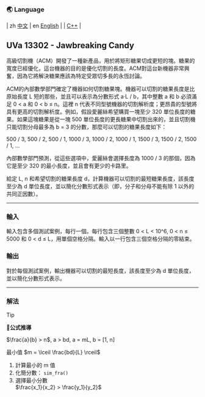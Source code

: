 ### 🌏 **Language**
| zh [中文](MD13302_zh.md) | en [English](MD13302_en.md) | 
| [C++](UVa13302.cpp) |


<aside>

## **UVa 13302 - Jawbreaking Candy**

高級切割機（ACM）開發了一種新產品，用於將矩形糖果切成更短的塊。糖果的寬度已經優化，這台機器的目的是優化切割的長度。ACM對這台新機器非常興奮，因為它將解決糖果應該為特定受眾切多長的永恆討論。

ACM的內部數學部門確定了機器如何切割糖果塊。機器可以切割的糖果長度是比原始長度 L 短的那些，並且可以表示為分數形式 a·L / b，其中整數 a 和 b 必須滿足 0 < a 和 0 < b ≤ n。這裡 n 代表不同型號機器的切割解析度；更昂貴的型號將具有更高的切割解析度。例如，假設愛麗絲希望購買一塊至少 320 單位長度的糖果。如果這塊糖果是從一塊 500 單位長度的更長糖果中切割出來的，並且切割機只能切割分母最多為 b = 3 的分數，那麼可以切割的糖果長度如下：

500 / 3, 500 / 2, 500 / 1, 1000 / 3, 1000 / 2, 1000 / 1, 1500 / 3, 1500 / 2, 1500 / 1, ...

內部數學部門預測，從這些選項中，愛麗絲會選擇長度為 1000 / 3 的那個，因為它是至少 320 的最小長度，並且會有更少的卡路里。

給定 L, n 和希望切割的糖果長度 d，計算機器可以切割的最短糖果長度，該長度至少為 d 單位長度，並以簡化分數形式表示（即，分子和分母不能有除 1 以外的共同正因數）。

---

### **輸入**

輸入包含多個測試案例，每行一個。每行包含三個整數 0 < L < 10^6, 0 < n ≤ 5000 和 0 < d ≤ L，用單個空格分隔。輸入以一行包含三個空格分隔的零結束。

### **輸出**

對於每個測試案例，輸出機器可以切割的最短長度，該長度至少為 d 單位長度，並以簡化分數形式表示。

---

</aside>

### 解法

<aside>



> [!TIP]
>
> **📝公式推導**
>
> $\frac{a}{b} > n$, a > bd, a = mL, b = [1, n]
> 
> 最小值 $m = \lceil \frac{bd}{L} \rceil$
> 
> 1. 計算最小的 m 值
> 2. 化簡分數： `sim_fra()` 
> 3. 選擇最小分數   
>     $\frac{x_1}{x_2} > \frac{y_1}{y_2}$
    
</aside>